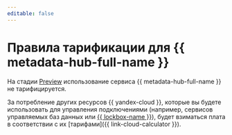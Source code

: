 ```yaml
---
editable: false
---
```


# Правила тарификации для {{ metadata-hub-full-name }}



На стадии [Preview](../overview/concepts/launch-stages.md) использование сервиса {{ metadata-hub-full-name }} не тарифицируется.

За потребление других ресурсов {{ yandex-cloud }}, которые вы будете использовать для управления подключениями (например, сервисов управляемых баз данных или [{{ lockbox-name }}](../lockbox/pricing.md)), будет взиматься плата в соответствии с их [тарифами]({{ link-cloud-calculator }}).
